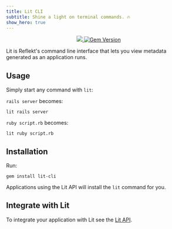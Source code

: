 ```yaml
---
title: Lit CLI
subtitle: Shine a light on terminal commands. 🔥
show_hero: true
---
```


<p align="center">
  <a href="https://www.mozilla.org/MPL/2.0/" alt="MPLv2 License">
    <img src="https://img.shields.io/badge/license-MPLv2-blue.svg" />
  </a>
  <a href="https://rubygems.org/gems/lit-cli">
    <img src="https://badge.fury.io/rb/lit-cli.svg" alt="Gem Version" />
  </a>
</p>

Lit is Reflekt's command line interface that lets you view metadata generated as an application runs.

## Usage

Simply start any command with `lit`:

`rails server` becomes:
```
lit rails server
```

`ruby script.rb` becomes:
```
lit ruby script.rb
```

## Installation

Run:
```
gem install lit-cli
```

Applications using the Lit API will install the `lit` command for you.

## Integrate with Lit

To integrate your application with Lit see the [Lit API](https://github.com/lit-cli/lit-api).
